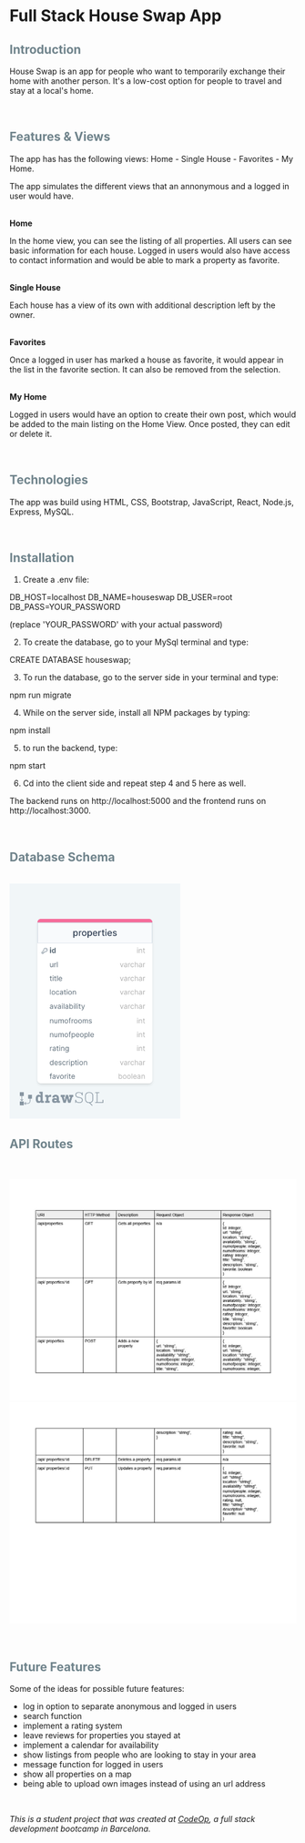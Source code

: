 # Full Stack House Swap App

## <span style="color:#6f838b">Introduction</span>

House Swap is an app for people who want to temporarily exchange their home with another person. It's a low-cost option for people to travel and stay at a local's home.

<br/>

## <span style="color:#6f838b">Features & Views</span>
The app has has the following views: Home - Single House - Favorites - My Home.

The app simulates the different views that an annonymous and a logged in user would have. 

<br/>
<b>Home</b>

In the home view, you can see the listing of all properties. All users can see basic information for each house. Logged in users would also have access to contact information and would be able to mark a property as favorite.

<br/>
<b>Single House</b>

Each house has a view of its own with additional description left by the owner.

<br/>
<b>Favorites</b>

Once a logged in user has marked a house as favorite, it would appear in the list in the favorite section. It can also be removed from the selection.

<br/>
<b>My Home</b>

Logged in users would have an option to create their own post, which would be added to the main listing on the Home View. Once posted, they can edit or delete it. 

<br/>

## <span style="color:#6f838b">Technologies
</span>

The app was build using HTML, CSS, Bootstrap, JavaScript, React, Node.js, Express, MySQL.

<br/>

## <span style="color:#6f838b">Installation
</span>

1. Create a .env file:

DB_HOST=localhost
DB_NAME=houseswap
DB_USER=root
DB_PASS=YOUR_PASSWORD

(replace 'YOUR_PASSWORD' with your actual password)

2. To create the database, go to your MySql terminal and type:

CREATE DATABASE houseswap;

3. To run the database, go to the server side in your terminal and type:

npm run migrate

4. While on the server side, install all NPM packages by typing:

npm install

5. to run the backend, type:

npm start

6. Cd into the client side and repeat step 4 and 5 here as well.

The backend runs on http://localhost:5000 and the frontend runs on http://localhost:3000.

<br/>

## <span style="color:#6f838b">Database Schema</span>
<br/>
 <img 
    src="table.png"
    alt="database table"
    style="display: inline-block; max-width: 300px">

<br/>

## <span style="color:#6f838b">API Routes</span>
<br/>

 <img 
    src="apiroutes1.jpg"
    alt="api routes"
    >
     <img 
    src="apiroutes2.jpg"
    alt="api routes"
    >

<br/>

## <span style="color:#6f838b">Future Features</span>
Some of the ideas for possible future features:

- log in option to separate anonymous and logged in users
- search function
- implement a rating system
- leave reviews for properties you stayed at
- implement a calendar for availability 
- show listings from people who are looking to stay in your area 
- message function for logged in users 
- show all properties on a map 
- being able to upload own images instead of using an url address

<br/>

 _This is a student project that was created at [CodeOp](http://CodeOp.tech), a full stack development bootcamp in Barcelona._






  
